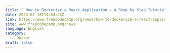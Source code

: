 ```yaml
---
title: " How to Dockerize a React Application – A Step by Step Tutorial "
date: 2023-07-18T14:54:23Z
link: https://www.freecodecamp.org/news/how-to-dockerize-a-react-application/?utm_medium=RSS&utm_source=news.12bit.vn
site: www.freecodecamp.org/news
language: English
category:
  -  Docker 
draft: false
---
```

